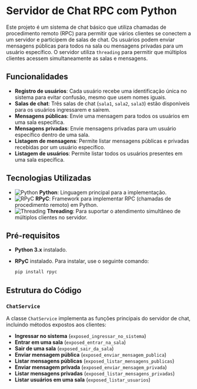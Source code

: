 # Servidor de Chat RPC com Python

Este projeto é um sistema de chat básico que utiliza chamadas de procedimento remoto (RPC) para permitir que vários clientes se conectem a um servidor e participem de salas de chat. Os usuários podem enviar mensagens públicas para todos na sala ou mensagens privadas para um usuário específico. O servidor utiliza `threading` para permitir que múltiplos clientes acessem simultaneamente as salas e mensagens.

## Funcionalidades

- **Registro de usuários**: Cada usuário recebe uma identificação única no sistema para evitar confusão, mesmo que usem nomes iguais.
- **Salas de chat**: Três salas de chat (`sala1`, `sala2`, `sala3`) estão disponíveis para os usuários ingressarem e saírem.
- **Mensagens públicas**: Envie uma mensagem para todos os usuários em uma sala específica.
- **Mensagens privadas**: Envie mensagens privadas para um usuário específico dentro de uma sala.
- **Listagem de mensagens**: Permite listar mensagens públicas e privadas recebidas por um usuário específico. 
- **Listagem de usuários**: Permite listar todos os usuários presentes em uma sala específica.

## Tecnologias Utilizadas

- ![Python](https://img.shields.io/badge/Python-3.x-blue?logo=python&logoColor=white) **Python**: Linguagem principal para a implementação.
- ![RPyC](https://img.shields.io/badge/RPyC-v5.0.1-blueviolet?logo=python&logoColor=white) **RPyC**: Framework para implementar RPC (chamadas de procedimento remoto) em Python.
- ![Threading](https://img.shields.io/badge/Threading-Concurrent-orange?logo=python&logoColor=white) **Threading**: Para suportar o atendimento simultâneo de múltiplos clientes no servidor.

## Pré-requisitos

- **Python 3.x** instalado.
- **RPyC** instalado. Para instalar, use o seguinte comando:

  ```bash
  pip install rpyc

## Estrutura do Código

### `ChatService`

A classe `ChatService` implementa as funções principais do servidor de chat, incluindo métodos expostos aos clientes:

- **Ingressar no sistema** (`exposed_ingressar_no_sistema`)
- **Entrar em uma sala** (`exposed_entrar_na_sala`)
- **Sair de uma sala** (`exposed_sair_da_sala`)
- **Enviar mensagem pública** (`exposed_enviar_mensagem_publica`)
- **Listar mensagens públicas** (`exposed_listar_mensagens_publicas`)
- **Enviar mensagem privada** (`exposed_enviar_mensagem_privada`)
- **Listar mensagens privadas** (`exposed_listar_mensagens_privadas`)
- **Listar usuários em uma sala** (`exposed_listar_usuarios`)
